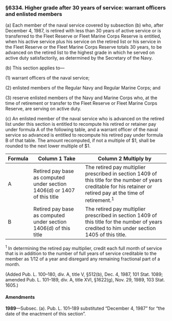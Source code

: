 ### §6334. Higher grade after 30 years of service: warrant officers and enlisted members ###

(a) Each member of the naval service covered by subsection (b) who, after December 4, 1987, is retired with less than 30 years of active service or is transferred to the Fleet Reserve or Fleet Marine Corps Reserve is entitled, when his active service plus his service on the retired list or his service in the Fleet Reserve or the Fleet Marine Corps Reserve totals 30 years, to be advanced on the retired list to the highest grade in which he served on active duty satisfactorily, as determined by the Secretary of the Navy.

(b) This section applies to—

(1) warrant officers of the naval service;

(2) enlisted members of the Regular Navy and Regular Marine Corps; and

(3) reserve enlisted members of the Navy and Marine Corps who, at the time of retirement or transfer to the Fleet Reserve or Fleet Marine Corps Reserve, are serving on active duty.

(c) An enlisted member of the naval service who is advanced on the retired list under this section is entitled to recompute his retired or retainer pay under formula A of the following table, and a warrant officer of the naval service so advanced is entitled to recompute his retired pay under formula B of that table. The amount recomputed, if not a multiple of $1, shall be rounded to the next lower multiple of $1.

|Formula|                             Column 1 Take                              |                                                                            Column 2 Multiply by                                                                             |
|-------|------------------------------------------------------------------------|-----------------------------------------------------------------------------------------------------------------------------------------------------------------------------|
|   A   |Retired pay base as computed under section 1406(d) or 1407 of this title|The retired pay multiplier prescribed in section 1409 of this title for the number of years creditable for his retainer or retired pay at the time of retirement.<sup>1</sup>|
|   B   |    Retired pay base as computed under section 1406(d) of this title    |                The retired pay multiplier prescribed in section 1409 of this title for the number of years credited to him under section 1405 of this title.                |

<sup>1</sup> In determining the retired pay multiplier, credit each full month of service that is in addition to the number of full years of service creditable to the member as 1/12 of a year and disregard any remaining fractional part of a month.

(Added Pub. L. 100–180, div. A, title V, §512(b), Dec. 4, 1987, 101 Stat. 1089; amended Pub. L. 101–189, div. A, title XVI, §1622(g), Nov. 29, 1989, 103 Stat. 1605.)

#### Amendments ####

**1989**—Subsec. (a). Pub. L. 101–189 substituted “December 4, 1987” for “the date of the enactment of this section”.